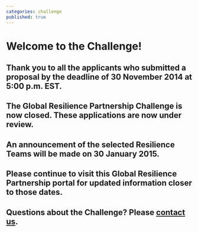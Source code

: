 ```yaml
---
categories: challenge
published: true
---
```


# Welcome to the Challenge!

## Thank you to all the applicants who submitted a proposal by the deadline of 30 November 2014 at 5:00 p.m. EST.

## The Global Resilience Partnership Challenge is now closed. These applications are now under review.

## An announcement of the selected Resilience Teams will be made on **30 January 2015**.

## Please continue to visit this Global Resilience Partnership portal for updated information closer to those dates.

## Questions about the Challenge? Please [contact us](challenge@globalresiliencepartnership.org).
